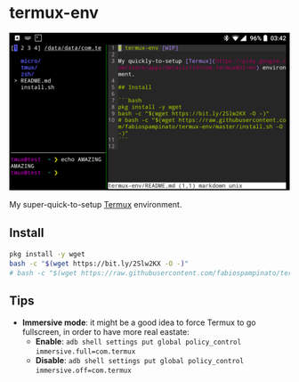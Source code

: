 # termux-env

<p align="center">
  <img src="resources/demo.png" width="600" alt="demo">
</p>

My super-quick-to-setup [Termux](https://play.google.com/store/apps/details?id=com.termux&hl=en) environment.

## Install

```bash
pkg install -y wget
bash -c "$(wget https://bit.ly/2Slw2KX -O -)"
# bash -c "$(wget https://raw.githubusercontent.com/fabiospampinato/termux-env/master/install.sh -O -)"
```

## Tips

- **Immersive mode**: it might be a good idea to force Termux to go fullscreen, in order to have more real eastate:
  - **Enable**: `adb shell settings put global policy_control immersive.full=com.termux`
  - **Disable**: `adb shell settings put global policy_control immersive.off=com.termux`

